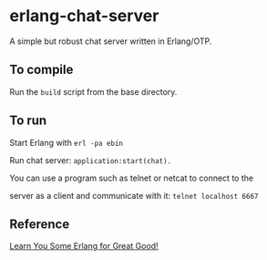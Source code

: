 # erlang-chat-server
A simple but robust chat server written in Erlang/OTP.

## To compile 
Run the `build` script from the base directory.

## To run
Start Erlang with `erl -pa ebin`

Run chat server: `application:start(chat).`

You can use a program such as telnet or netcat to connect to the 

server as a client and communicate with it: `telnet localhost 6667`
## Reference

[Learn You Some Erlang for Great Good!](http://learnyousomeerlang.com/)



